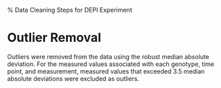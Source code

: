 % Data Cleaning Steps for DEPI Experiment

# Outlier Removal

Outliers were removed from the data using the robust median absolute deviation. For the measured values associated with each genotype, time point, and measurement, measured values that exceeded 3.5 median absolute deviations were excluded as outliers. 
